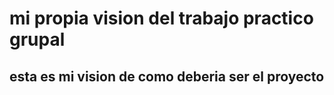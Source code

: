 # mi propia vision del trabajo practico grupal #

## esta es mi vision de como deberia ser el proyecto ##

